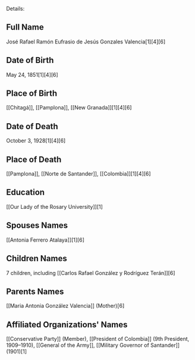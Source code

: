 Details: 

## Full Name
José Rafael Ramón Eufrasio de Jesús Gonzales Valencia[1][4][6]

## Date of Birth
May 24, 1851[1][4][6]

## Place of Birth
[[Chitagá]], [[Pamplona]], [[New Granada]][1][4][6]

## Date of Death
October 3, 1928[1][4][6]

## Place of Death
[[Pamplona]], [[Norte de Santander]], [[Colombia]][1][4][6]

## Education
[[Our Lady of the Rosary University]][1]

## Spouses Names
[[Antonia Ferrero Atalaya]][1][6]

## Children Names
7 children, including [[Carlos Rafael González y Rodríguez Terán]][6]

## Parents Names
[[Maria Antonia González Valencia]] (Mother)[6]

## Affiliated Organizations' Names
[[Conservative Party]] (Member),
[[President of Colombia]] (9th President, 1909–1910),
[[General of the Army]],
[[Military Governor of Santander]] (1901)[1]


